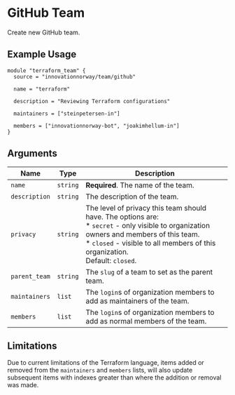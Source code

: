 # GitHub Team

Create new GitHub team.

## Example Usage

```hcl
module "terraform_team" {
  source = "innovationnorway/team/github"

  name = "terraform"

  description = "Reviewing Terraform configurations"

  maintainers = ["steinpetersen-in"]

  members = ["innovationnorway-bot", "joakimhellum-in"]
}
```

## Arguments

| Name          | Type     | Description                                                                                                                                                                                                                         |
| ------------- | -------- | ----------------------------------------------------------------------------------------------------------------------------------------------------------------------------------------------------------------------------------- |
| `name`        | `string` | **Required**. The name of the team.                                                                                                                                                                                                 |
| `description` | `string` | The description of the team.                                                                                                                                                                                                        |
| `privacy`     | `string` | The level of privacy this team should have. The options are: <br> * `secret` - only visible to organization owners and members of this team. <br> * `closed` - visible to all members of this organization. <br> Default: `closed`. |
| `parent_team` | `string` | The `slug` of a team to set as the parent team.                                                                                                                                                                                     |
| `maintainers` | `list`   | The `login`s of organization members to add as maintainers of the team.                                                                                                                                                             |
| `members`     | `list`   | The `login`s of organization members to add as normal members of the team.                                                                                                                                                          |
## Limitations

Due to current limitations of the Terraform language, items added or removed from the `maintainers` and `members` lists, will also update subsequent items with indexes greater than where the addition or removal was made. 
